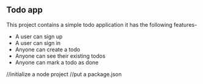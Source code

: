 ## Todo app
This project contains a simple todo application 
it has the following features-

 - A user can sign up
 - A user can sign in
 - Anyone can create a todo
 - Anyone can see their existing todos
 - Anyone can mark a todo as done

 //initialize a node project 
 //put a package.json